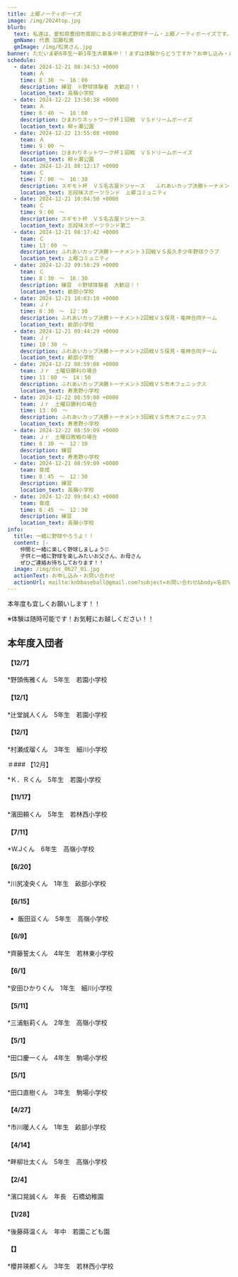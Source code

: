 ```yaml
---
title: 上郷ノーティボーイズ
image: /img/2024top.jpg
blurb:
  text: 私達は、愛知県豊田市南部にある少年軟式野球チーム・上郷ノーティボーイズです。野球を愛する少年・少女達の夢を育み、軟式野球を正しく指導し、体力向上と礼儀を養成します。また、親友同士の友情と交歓の場を与え、規則正しい明朗な少年・少女を育成することを目的としています。
  gmName: 代表 加藤松男
  gmImage: /img/松男さん.jpg
banner: ただいま新6年生～新1年生大募集中！！まずは体験からどうですか？お申し込み・お問い合わせはお気軽にどうぞ！！
schedule:
  - date: 2024-12-21 08:34:53 +0000
    team: Ａ
    time: 8：30　～　16：00
    description: 練習　※野球体験者　大歓迎！！
    location_text: 高嶺小学校
  - date: 2024-12-22 13:50:38 +0000
    team: Ａ　
    time: 6：40　～　16：00　　
    description: ひまわりネットワーク杯１回戦　ＶＳドリームボーイズ
    location_text: 柳ヶ瀬公園
  - date: 2024-12-22 13:55:08 +0000
    team: Ａ
    time: 9：00　～　　
    description: ひまわりネットワーク杯１回戦　ＶＳドリームボーイズ
    location_text: 柳ヶ瀬公園
  - date: 2024-12-21 08:12:17 +0000
    team: Ｃ
    time: 7：00　～　16：30　
    description: スギモト杯　ＶＳ名古屋ドジャース　　ふれあいカップ決勝トーナメント３回戦ＶＳ長久手少年野球クラブ
    location_text: 志段味スポーツランド　上郷コミュニティ
  - date: 2024-12-21 10:04:50 +0000
    team: Ｃ
    time: 9：00　～　　
    description: スギモト杯　ＶＳ名古屋ドジャース
    location_text: 志段味スポーツランド第二
  - date: 2024-12-21 08:17:42 +0000
    team: Ｃ
    time: 13：00　～　
    description: ふれあいカップ決勝トーナメント３回戦ＶＳ長久手少年野球クラブ
    location_text: 上郷コミュニティ
  - date: 2024-12-22 09:56:29 +0000
    team: Ｃ
    time: 8：30　～　16：30
    description: 練習　※野球体験者　大歓迎！！
    location_text: 畝部小学校
  - date: 2024-12-21 10:03:10 +0000
    team: Ｊｒ
    time: 8：30　～　12：30
    description: ふれあいカップ決勝トーナメント2回戦ＶＳ保見・竜神合同チーム
    location_text: 畝部小学校
  - date: 2024-12-21 09:44:29 +0000
    team: Ｊｒ
    time: 10：30　～　
    description: ふれあいカップ決勝トーナメント2回戦ＶＳ保見・竜神合同チーム
    location_text: 畝部小学校
  - date: 2024-12-22 08:59:08 +0000
    team: Ｊｒ　土曜日勝利の場合
    time: 11：00　～　14：50
    description: ふれあいカップ決勝トーナメント3回戦ＶＳ市木フェニックス
    location_text: 寿恵野小学校
  - date: 2024-12-22 08:59:08 +0000
    team: Ｊｒ　土曜日勝利の場合
    time: 13：00　～
    description: ふれあいカップ決勝トーナメント3回戦ＶＳ市木フェニックス
    location_text: 寿恵野小学校
  - date: 2024-12-22 08:59:09 +0000
    team: Ｊｒ　土曜日敗戦の場合
    time: 8：30　～　12：30
    description: 練習
    location_text: 寿恵野小学校
  - date: 2024-12-21 08:59:09 +0000
    team: 育成
    time: 8：45　～　12：30
    description: 練習
    location_text: 高嶺小学校
  - date: 2024-12-22 09:04:43 +0000
    team: 育成
    time: 8：45　～　12：30
    description: 練習
    location_text: 高嶺小学校
info:
  title: 一緒に野球やろうよ！！
  content: |-
    仲間と一緒に楽しく野球しましょう⚾
    子供と一緒に野球を楽しみたいお父さん、お母さん
    ぜひご連絡お待ちしております！！
  image: /img/dsc_0627_01.jpg
  actionText: お申し込み・お問い合わせ
  actionUrl: mailto:knbbaseball@gmail.com?subject=お問い合わせ&body=名前%20%3A%0D%0Aふりがな%20%3A%0D%0A電話%20%3A%0D%0A学校名%20%3A%0D%0A学年%20%3A%0D%0Aお問い合せ内容%20%3A（例、体験・見学・入団希望）
---
```

本年度も宜しくお願いします！！


※体験は随時可能です！お気軽にお越しください！！

## 本年度入団者

#### 【12/7】

*野頭侑雅くん　5年生　若園小学校

#### 【12/1】

*辻堂誠人くん　5年生　若園小学校

#### 【12/1】

*村瀬成瑠くん　3年生　細川小学校

＃### 【12月】

*Ｋ．Ｒくん　5年生　若園小学校

#### 【11/17】

*濱田頼くん　5年生　若林西小学校

#### 【7/11】

*W.Jくん　6年生　高嶺小学校

#### 【6/20】

*川尻凌央くん　1年生　畝部小学校

#### 【6/15】

* 飯田亘くん　5年生　高嶺小学校

#### 【6/9】

*齊藤誓太くん　4年生　若林東小学校

#### 【6/1】

*安田ひかりくん　1年生　細川小学校

#### 【5/11】

*三浦魁莉くん　2年生　高嶺小学校

#### 【5/1】

*田口慶一くん　4年生　駒場小学校

#### 【5/1】

*田口直樹くん　3年生　駒場小学校

#### 【4/27】

*市川暖人くん　1年生　畝部小学校

#### 【4/14】

*畔柳壮太くん　5年生　高嶺小学校

#### 【2/4】

*濱口晃誠くん　年長　石橋幼稚園

#### 【1/28】

*後藤蒔温くん　年中　若園こども園

#### 【】

*櫻井瑛都くん　3年生　若林西小学校



